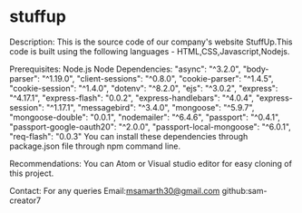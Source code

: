 # stuffup

Description:
This is the source code of our company's website StuffUp.This code is built using the following languages - HTML,CSS,Javascript,Nodejs.

Prerequisites:
Node.js 
Node Dependencies:
  "async": "^3.2.0",
    "body-parser": "^1.19.0",
    "client-sessions": "^0.8.0",
    "cookie-parser": "^1.4.5",
    "cookie-session": "^1.4.0",
    "dotenv": "^8.2.0",
    "ejs": "^3.0.2",
    "express": "^4.17.1",
    "express-flash": "0.0.2",
    "express-handlebars": "^4.0.4",
    "express-session": "^1.17.1",
    "messagebird": "^3.4.0",
    "mongoose": "^5.9.7",
    "mongoose-double": "0.0.1",
    "nodemailer": "^6.4.6",
    "passport": "^0.4.1",
    "passport-google-oauth20": "^2.0.0",
    "passport-local-mongoose": "^6.0.1",
    "req-flash": "0.0.3"
 You can install these dependencies through package.json file through npm command line.
 
 Recommendations:
 You can Atom or Visual studio editor for easy cloning of this project.
 
 Contact:
 For any queries 
 Email:msamarth30@gmail.com
 github:sam-creator7
  
